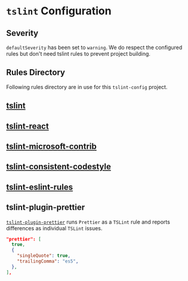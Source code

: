 # `tslint` Configuration

## Severity

`defaultSeverity` has been set to `warning`. We do respect the configured rules but don't need tslint rules to prevent project building.

## Rules Directory

Following rules directory are in use for this `tslint-config` project.

## [tslint](./tslint)

## [tslint-react](./tslint-react)

## [tslint-microsoft-contrib](./tslint-microsoft-contrib)

## [tslint-consistent-codestyle](./tslint-consistent-codestyle)

## [tslint-eslint-rules](./tslint-eslint-rules)

## tslint-plugin-prettier

[`tslint-plugin-prettier`](https://github.com/ikatyang/tslint-plugin-prettier) runs `Prettier` as a `TSLint` rule and reports differences as individual `TSLint` issues.

```json
"prettier": [
  true,
  {
    "singleQuote": true,
    "trailingComma": "es5",
  },
],
```
